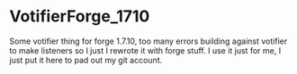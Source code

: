 # VotifierForge_1710
Some votifier thing for forge 1.7.10, too many errors building against votifier to make listeners so I just I rewrote it with forge stuff. I use it just for me, I just put it here to pad out my git account.
